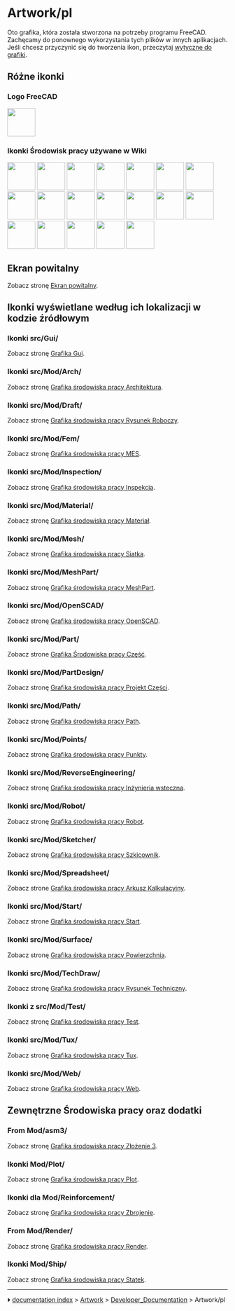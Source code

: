 # Artwork/pl
Oto grafika, która została stworzona na potrzeby programu FreeCAD. Zachęcamy do ponownego wykorzystania tych plików w innych aplikacjach. Jeśli chcesz przyczynić się do tworzenia ikon, przeczytaj [wytyczne do grafiki](Artwork_Guidelines.md).



## Różne ikonki 



### Logo FreeCAD 

<img alt="" src=images/Freecad.svg  style="width:64px;">



### Ikonki Środowisk pracy używane w Wiki 

<img alt="" src=images/Workbench_Arch.svg  style="width:64px;"> <img alt="" src=images/Workbench_Draft.svg  style="width:64px;"> <img alt="" src=images/Workbench_FEM.svg  style="width:64px;"> <img alt="" src=images/Workbench_Inspection.svg  style="width:64px;"> <img alt="" src=images/Workbench_Mesh.svg  style="width:64px;"> <img alt="" src=images/Workbench_OpenSCAD.svg  style="width:64px;"> <img alt="" src=images/Workbench_Part.svg  style="width:64px;"> <img alt="" src=images/Workbench_PartDesign.svg  style="width:64px;"> <img alt="" src=images/Workbench_Path.svg  style="width:64px;"> <img alt="" src=images/Workbench_Points.svg  style="width:64px;"> <img alt="" src=images/Workbench_Reverse_Engineering.svg  style="width:64px;"> <img alt="" src=images/Workbench_Robot.svg  style="width:64px;"> <img alt="" src=images/Workbench_Sketcher.svg  style="width:64px;"> <img alt="" src=images/Workbench_Spreadsheet.svg  style="width:64px;"> <img alt="" src=images/Workbench_Start.svg  style="width:64px;"> <img alt="" src=images/Workbench_Surface.svg  style="width:64px;"> <img alt="" src=images/Workbench_TechDraw.svg  style="width:64px;"> <img alt="" src=images/Workbench_Test.svg  style="width:64px;"> <img alt="" src=images/Workbench_Web.svg  style="width:64px;">



## Ekran powitalny 

Zobacz stronę [Ekran powitalny](Artwork_Splash_screen/pl.md).



## Ikonki wyświetlane według ich lokalizacji w kodzie źródłowym 



### Ikonki src/Gui/ 

Zobacz stronę [Grafika Gui](Artwork_Gui.md).



### Ikonki src/Mod/Arch/ 

Zobacz stronę [Grafika środowiska pracy Architektura](Artwork_Arch/pl.md).



### Ikonki src/Mod/Draft/ 

Zobacz stronę [Grafika środowiska pracy Rysunek Roboczy](Artwork_Draft/pl.md).



### Ikonki src/Mod/Fem/ 

Zobacz stronę [Grafika środowiska pracy MES](Artwork_Fem/pl.md).



### Ikonki src/Mod/Inspection/ 

Zobacz stronę [Grafika środowiska pracy Inspekcja](Artwork_Inspection/pl.md).



### Ikonki src/Mod/Material/ 

Zobacz stronę [Grafika środowiska pracy Materiał](Artwork_Material/pl.md).



### Ikonki src/Mod/Mesh/ 

Zobacz stronę [Grafika środowiska pracy Siatka](Artwork_Mesh/pl.md).



### Ikonki src/Mod/MeshPart/ 

Zobacz stronę [Grafika środowiska pracy MeshPart](Artwork_MeshPart/pl.md).



### Ikonki src/Mod/OpenSCAD/ 

Zobacz stronę [Grafika środowiska pracy OpenSCAD](Artwork_OpenSCAD/pl.md).



### Ikonki src/Mod/Part/ 

Zobacz strone [Grafika Środowiska pracy Część](Artwork_Part/pl.md).



### Ikonki src/Mod/PartDesign/ 

Zobacz stronę [Grafika środowiska pracy Projekt Części](Artwork_PartDesign/pl.md).



### Ikonki src/Mod/Path/ 

Zobacz stronę [Grafika środowiska pracy Path](Artwork_Path/pl.md).



### Ikonki src/Mod/Points/ 

Zobacz stronę [Grafika środowiska pracy Punkty](Artwork_Points/pl.md).



### Ikonki src/Mod/ReverseEngineering/ 

Zobacz stronę [Grafika środowiska pracy Inżynieria wsteczna](Artwork_ReverseEngineering/pl.md).



### Ikonki src/Mod/Robot/ 

Zobacz stronę [Grafika środowiska pracy Robot](Artwork_Robot/pl.md).



### Ikonki src/Mod/Sketcher/ 

Zobacz stronę [Grafika środowiska pracy Szkicownik](Artwork_Sketcher/pl.md).



### Ikonki src/Mod/Spreadsheet/ 

Zobacz strone [Grafika środowiska pracy Arkusz Kalkulacyjny](Artwork_Spreadsheet/pl.md).



### Ikonki src/Mod/Start/ 

Zobacz strone [Grafika środowiska pracy Start](Artwork_Start/pl.md).



### Ikonki src/Mod/Surface/ 

Zobacz stronę [Grafika środowiska pracy Powierzchnia](Artwork_Surface/pl.md).



### Ikonki src/Mod/TechDraw/ 

Zobacz stronę [Grafika środowiska pracy Rysunek Techniczny](Artwork_TechDraw/pl.md).



### Ikonki z src/Mod/Test/ 

Zobacz stronę [Grafika środowiska pracy Test](Artwork_Test/pl.md).



### Ikonki src/Mod/Tux/ 

Zobacz stronę [Grafika środowiska pracy Tux](Artwork_Tux/pl.md).



### Ikonki src/Mod/Web/ 

Zobacz strone [Grafika środowiska pracy Web](Artwork_Web/pl.md).



## Zewnętrzne Środowiska pracy oraz dodatki 

### From Mod/asm3/ 

Zobacz stronę [Grafika środowiska pracy Złożenie 3](Artwork_Assembly3/pl.md).



### Ikonki Mod/Plot/ 

Zobacz stronę [Grafika środowiska pracy Plot](Artwork_Plot/pl.md).



### Ikonki dla Mod/Reinforcement/ 

Zobacz stronę [Grafika środowiska pracy Zbrojenie](Artwork_Reinforcement/pl.md).

### From Mod/Render/ 

Zobacz stronę [Grafika środowiska pracy Render](Artwork_Render/pl.md).



### Ikonki Mod/Ship/ 

Zobacz stronę [Grafika środowiska pracy Statek](Artwork_Ship/pl.md).



---
⏵ [documentation index](../README.md) > [Artwork](Category_Artwork.md) > [Developer_Documentation](Category_Developer_Documentation.md) > Artwork/pl
